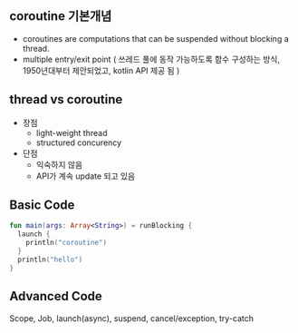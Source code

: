 ## coroutine 기본개념
- coroutines are computations that can be suspended without blocking a thread.
- multiple entry/exit point
( 쓰레드 풀에 동작 가능하도록 함수 구성하는 방식, 1950년대부터 제안되었고, kotlin API 제공 됨 )

## thread vs coroutine
- 장점
  - light-weight thread
  - structured concurency
- 단점
  - 익숙하지 않음
  - API가 계속 update 되고 있음

## Basic Code
```kotlin
fun main(args: Array<String>) = runBlocking {
  launch {
    println("coroutine")
  }
  println("hello")
}
```

## Advanced Code
Scope, Job, launch(async), suspend, cancel/exception, try-catch  
```kotlin
```
